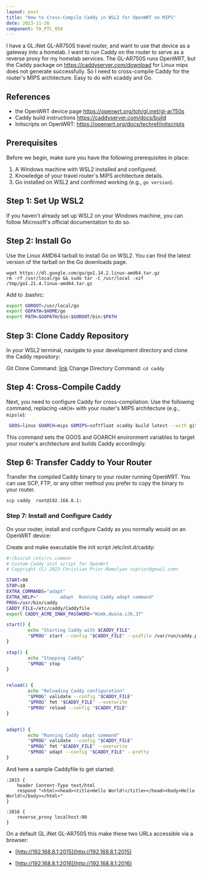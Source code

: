 ```yaml
---
layout: post
title: "How to Cross-Compile Caddy in WSL2 for OpenWRT on MIPS"
date: 2023-11-26
component: TA_PTC_058
---
```


I have a GL.iNet GL-AR750S travel router, and want to use that device as a gateway into a homelab. I want to run Caddy on the router to serve as a reverse proxy for my homelab services. The GL-AR750S runs OpenWRT, but the Caddy package on https://caddyserver.com/download for Linux mips does not generate successfully. So I need to cross-compile Caddy for the router's MIPS architecture. Easy to do with xcaddy and Go.

## References

- the OpenWRT device page https://openwrt.org/toh/gl.inet/gl-ar750s
- Caddy build instructions https://caddyserver.com/docs/build
- Initscripts on OpenWRT: https://openwrt.org/docs/techref/initscripts

## Prerequisites

Before we begin, make sure you have the following prerequisites in place:

1. A Windows machine with WSL2 installed and configured.
2. Knowledge of your travel router's MIPS architecture details.
3. Go installed on WSL2 and confirmed working (e.g., `go version`).

## Step 1: Set Up WSL2

If you haven't already set up WSL2 on your Windows machine, you can follow Microsoft's official documentation to do so.

## Step 2: Install Go

Use the Linux AMD64 tarball to install Go on WSL2. You can find the latest version of the tarball on the Go downloads page.

```
wget https://dl.google.com/go/go1.14.2.linux-amd64.tar.gz
rm -rf /usr/local/go && sudo tar -C /usr/local -xzf /tmp/go1.21.4.linux-amd64.tar.gz

```

Add to .bashrc:

```bash
export GOROOT=/usr/local/go
export GOPATH=$HOME/go
export PATH=$GOPATH/bin:$GOROOT/bin:$PATH
```

## Step 3: Clone Caddy Repository

In your WSL2 terminal, navigate to your development directory and clone the Caddy repository:

Git Clone Command: [link](https://github.com/caddyserver/caddy.git)
Change Directory Command: `cd caddy`

## Step 4: Cross-Compile Caddy

Next, you need to configure Caddy for cross-compilation. Use the following command, replacing `<ARCH>` with your router's MIPS architecture (e.g., `mipsle`):

```bash
 GOOS=linux GOARCH=mips GOMIPS=softfloat xcaddy build latest --with github.com/caddy-dns/cloudflare
```

This command sets the GOOS and GOARCH environment variables to target your router's architecture and builds Caddy accordingly.

## Step 6: Transfer Caddy to Your Router

Transfer the compiled Caddy binary to your router running OpenWRT. You can use SCP, FTP, or any other method you prefer to copy the binary to your router.

```
scp caddy  root@192.168.8.1:
```

### Step 7: Install and Configure Caddy

On your router, install and configure Caddy as you normally would on an OpenWRT device:

Create and make executable the init script /etc/init.d/caddy:

```bash
#!/bin/sh /etc/rc.common
# Custom Caddy init script for OpenWrt
# Copyright (C) 2023 Christian Prior-Mamulyan <cprior@gmail.com>

START=99
STOP=10
EXTRA_COMMANDS="adapt"
EXTRA_HELP="        adapt  Running Caddy adapt command"
PROG=/usr/bin/caddy
CADDY_FILE=/etc/caddy/Caddyfile
export CADDY_ACME_INWX_PASSWORD="Wzmk,dwina.iJ6,37"

start() {
        echo "Starting Caddy with $CADDY_FILE"
        "$PROG" start --config "$CADDY_FILE" --pidfile /var/run/caddy.pid --adapter caddyfile
}

stop() {
        echo "Stopping Caddy"
        "$PROG" stop
}


reload() {
        echo "Reloading Caddy configuration"
        "$PROG" validate --config "$CADDY_FILE"
        "$PROG" fmt "$CADDY_FILE" --overwrite
        "$PROG" reload --config "$CADDY_FILE"
}


adapt() {
        echo "Running Caddy adapt command"
        "$PROG" validate --config "$CADDY_FILE"
        "$PROG" fmt "$CADDY_FILE" --overwrite
        "$PROG" adapt --config "$CADDY_FILE" --pretty
}

```

And here a sample Caddyfile to get started:

```
:2015 {
    header Content-Type text/html
    respond "<html><head><title>Hello World!</title></head><body>Hello World!</body></html>"
}

:2016 {
    reverse_proxy localhost:80
}
```

On a default GL.iNet GL-AR750S this make these two URLs accessible via a browser:

- [http://192.168.8.1:2015](http://192.168.8.1:2015)

- [http://192.168.8.1:2016](http://192.168.8.1:2016)

